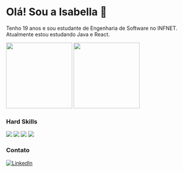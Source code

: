 # Olá! Sou a Isabella 🌸

Tenho 19 anos e sou estudante de Engenharia de Software no INFNET. Atualmente estou estudando Java e React.
<div>
  <div>
    <img height="180em" src="https://github-readme-stats-git-masterrstaa-rickstaa.vercel.app/api/top-langs/?username=isabella-araujo&layout=compact&bg_color=FFF&border_color=f17ea1&title_color=f17ea1&text_color=f17ea1" />
    <img height="180em" src="https://github-readme-stats.vercel.app/api?username=isabella-araujo&theme=transparent&bg_color=FFF&border_color=f17ea1&show_icons=true&icon_color=30A3DC&title_color=f17ea1&text_color=f17ea1"/>
  </div>
</div>

### Hard Skills
<div>
  <img src="https://img.shields.io/badge/HTML5-f17ea1?style=for-the-badge&logo=html5&logoColor=white">
  <img src="https://img.shields.io/badge/CSS3-f17ea1?style=for-the-badge&logo=css3&logoColor=white">
  <img src="https://img.shields.io/badge/JavaScript-f17ea1?style=for-the-badge&logo=javascript&logoColor=white">
  <img src="https://img.shields.io/badge/java-f17ea1.svg?style=for-the-badge&logo=openjdk&logoColor=white">
</div>

### Contato

[![LinkedIn](https://img.shields.io/badge/LinkedIn-f17ea1?style=for-the-badge&logo=linkedin&logoColor=white)](https://www.linkedin.com/in/isabella-araujo-13b317276/)


<!--
**isabella-araujo/isabella-araujo** is a ✨ _special_ ✨ repository because its `README.md` (this file) appears on your GitHub profile.

Here are some ideas to get you started:

- 🔭 I’m currently working on ...
- 🌱 I’m currently learning ...
- 👯 I’m looking to collaborate on ...
- 🤔 I’m looking for help with ...
- 💬 Ask me about ...
- 📫 How to reach me: ...
- 😄 Pronouns: ...
- ⚡ Fun fact: ...
-->
